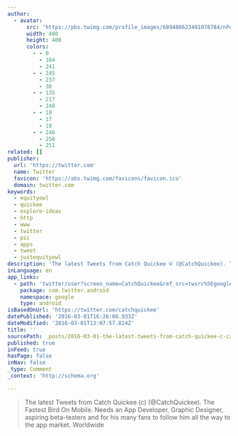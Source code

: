 ```yaml
---
author:
  - avatar:
      src: 'https://pbs.twimg.com/profile_images/689480623401078784/nPo81-3r_400x400.jpg'
      width: 400
      height: 400
      colors:
        - - 0
          - 184
          - 241
        - - 245
          - 237
          - 30
        - - 135
          - 217
          - 248
        - - 10
          - 17
          - 19
        - - 246
          - 250
          - 251
related: []
publisher:
  url: 'https://twitter.com'
  name: Twitter
  favicon: 'https://abs.twimg.com/favicons/favicon.ico'
  domain: twitter.com
keywords:
  - equityowl
  - quickee
  - explore-ideas
  - http
  - www
  - twitter
  - pic
  - apps
  - tweet
  - justequityowl
description: 'The latest Tweets from Catch Quickee © (@CatchQuickee). The Fastest Bird On Mobile. Needs an App Developer, Graphic Designer, aspiring beta-testers and for his many fans to follow him all the way to the app market. Worldwide'
inLanguage: en
app_links:
  - path: 'twitter/user?screen_name=CatchQuickee&ref_src=twsrc%5Egoogle%7Ctwcamp%5Eandroidseo%7Ctwgr%5Eprofile'
    package: com.twitter.android
    namespace: google
    type: android
isBasedOnUrl: 'https://twitter.com/catchquickee'
datePublished: '2016-03-01T16:26:08.933Z'
dateModified: '2016-03-01T13:07:57.824Z'
title: ''
sourcePath: _posts/2016-03-01-the-latest-tweets-from-catch-quickee-c-catchquickee-the.md
published: true
inFeed: true
hasPage: false
inNav: false
_type: Comment
_context: 'http://schema.org'

---
```

> The latest Tweets from Catch Quickee (c) &lpar;&commat;CatchQuickee&rpar;&period; The Fastest Bird On Mobile&period; Needs an App Developer&comma; Graphic Designer&comma; aspiring beta-testers and for his many fans to follow him all the way to the app market&period; Worldwide